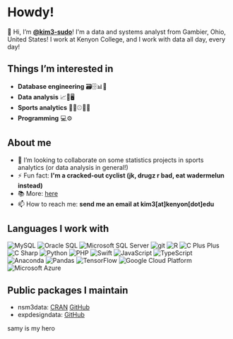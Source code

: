 # Howdy!

👋 Hi, I’m **[@kim3-sudo](https://github.com/kim3-sudo)**! I'm a data and systems analyst from Gambier, Ohio, United States! I work at Kenyon College, and I work with data all day, every day!

## Things I’m interested in
- **Database engineering** 🗃️🗄️📊💽
- **Data analysis** 📈🧮🖥️
- **Sports analytics** 🚴‍♂️⚾🏈🥍
- **Programming** 💻⚙️

## About me
- 💞️ I’m looking to collaborate on some statistics projects in sports analytics (or data analysis in general!)
- ⚡ Fun fact: **I'm a cracked-out cyclist (jk, drugz r bad, eat wadermelun instead)**
- 📚 More: [here](https://beyondmercury.com/resume/)
- 📫 How to reach me: **send me an email at kim3[at]kenyon[dot]edu**

## Languages I work with
<p>
  <img alt="MySQL" src="https://img.shields.io/badge/-MySQL-13aa52?style=flat-square&logo=mysql&logoColor=white" />
  <img alt="Oracle SQL" src="https://img.shields.io/badge/-Oracle%20SQL-13aa52?style=flat-square&logo=oracle&logoColor=white" />
  <img alt="Microsoft SQL Server" src="https://img.shields.io/badge/-Microsoft%20SQL%20Server-13aa52?style=flat-square&logo=microsoft-sql-server&logoColor=white" />
  <img alt="git" src="https://img.shields.io/badge/-Git-F05032?style=flat-square&logo=git&logoColor=white" />
  <img alt="R" src="https://img.shields.io/badge/-R-ffa500?style=flat-square&logo=R&logoColor=white" />
  <img alt="C Plus Plus" src="https://img.shields.io/badge/-C++-ffa500?style=flat-square&logo=cplusplus&logoColor=white" />
  <img alt="C Sharp" src="https://img.shields.io/badge/-C%23-ffa500?style=flat-square&logo=csharp&logoColor=white" />
  <img alt="Python" src="https://img.shields.io/badge/-Python-ffa500?style=flat-square&logo=python&logoColor=white" />
  <img alt="PHP" src="https://img.shields.io/badge/-PHP-ffa500?style=flat-square&logo=php&logoColor=white" />
  <img alt="Swift" src="https://img.shields.io/badge/-Swift-ffa500?style=flat-square&logo=swift&logoColor=white" />
  <img alt="JavaScript" src="https://img.shields.io/badge/-JavaScript-ffa500?style=flat-square&logo=javascript&logoColor=white" />
  <img alt="TypeScript" src="https://img.shields.io/badge/-TypeScript-ffa500?style=flat-square&logo=typescript&logoColor=white" />
  <img alt="Anaconda" src="https://img.shields.io/badge/-Anaconda-ea2845?style=flat-square&logo=anaconda&logoColor=white" />
  <img alt="Pandas" src="https://img.shields.io/badge/-Pandas-764abc?style=flat-square&logo=pandas&logoColor=white" />
  <img alt="TensorFlow" src="https://img.shields.io/badge/-Tensorflow-764abc?style=flat-square&logo=tensorflow&logoColor=white" />
  <img alt="Google Cloud Platform" src="https://img.shields.io/badge/-Google_Cloud_Platform-1a73e8?style=flat-square&logo=google-cloud&logoColor=white" />
  <img alt="Microsoft Azure" src="https://img.shields.io/badge/-Microsoft%20Azure-1a73e8?style=flat-square&logo=microsoft-azure&logoColor=white" />
</p>

## Public packages I maintain
- nsm3data: [CRAN](https://cran.r-project.org/package=nsm3data) [GitHub](https://github.com/kim3-sudo/nsm3data.git)
- expdesigndata: [GitHub](https://github.com/kim3-sudo/expdesigndata.git)

samy is my hero


<!---
kim3-sudo/kim3-sudo is a ✨ special ✨ repository because its `README.md` (this file) appears on your GitHub profile.
You can click the Preview link to take a look at your changes.
--->
